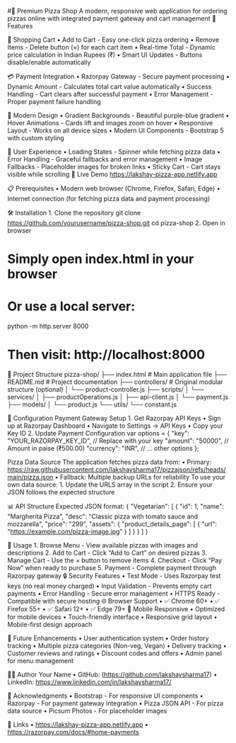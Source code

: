 #🍕 Premium Pizza Shop
  A modern, responsive web application for ordering pizzas online with integrated payment gateway and cart management
  🌟 Features
  
  🛒 Shopping Cart
	•	Add to Cart - Easy one-click pizza ordering
	•	Remove Items - Delete button (×) for each cart item
	•	Real-time Total - Dynamic price calculation in Indian Rupees (₹)
	•	Smart UI Updates - Buttons disable/enable automatically
 
 💳 Payment Integration
	•	Razorpay Gateway - Secure payment processing
	•	Dynamic Amount - Calculates total cart value automatically
	•	Success Handling - Cart clears after successful payment
	•	Error Management - Proper payment failure handling
 
🎨 Modern Design
	•	Gradient Backgrounds - Beautiful purple-blue gradient
	•	Hover Animations - Cards lift and images zoom on hover
	•	Responsive Layout - Works on all device sizes
	•	Modern UI Components - Bootstrap 5 with custom styling
 
📱 User Experience
	•	Loading States - Spinner while fetching pizza data
	•	Error Handling - Graceful fallbacks and error management
	•	Image Fallbacks - Placeholder images for broken links
	•	Sticky Cart - Cart stays visible while scrolling
🚀 Live Demo
https://lakshay-pizza-app.netlify.app

📋 Prerequisites
	•	Modern web browser (Chrome, Firefox, Safari, Edge)
	•	Internet connection (for fetching pizza data and payment processing)
 
🛠️ Installation
	1.	Clone the repository
 git clone https://github.com/yourusername/pizza-shop.git
cd pizza-shop
  2.	Open in browser
  # Simply open index.html in your browser
  # Or use a local server:
  python -m http.server 8000
  # Then visit: http://localhost:8000

  📁 Project Structure
  pizza-shop/
├── index.html              # Main application file
├── README.md              # Project documentation
├── controllers/           # Original modular structure (optional)
│   └── product-controller.js
├── scripts/
│   └── services/
│       ├── productOperations.js
│       ├── api-client.js
│       └── payment.js
├── models/
│   └── product.js
└── utils/
    └── constant.js

  🔧 Configuration
  Payment Gateway Setup
	1.	Get Razorpay API Keys
	•	Sign up at Razorpay Dashboard
	•	Navigate to Settings → API Keys
	•	Copy your Key ID
  2.	Update Payment Configuration
  var options = {
    "key": "YOUR_RAZORPAY_KEY_ID", // Replace with your key
    "amount": "50000", // Amount in paise (₹500.00)
    "currency": "INR",
    // ... other options
};

Pizza Data Source
The application fetches pizza data from:
	•	Primary: https://raw.githubusercontent.com/lakshaysharma17/pizzajson/refs/heads/main/pizza.json
	•	Fallback: Multiple backup URLs for reliability
To use your own data source:
	1.	Update the URLS array in the script
	2.	Ensure your JSON follows the expected structure

 📊 API Structure
Expected JSON format:
{
  "Vegetarian": [
    {
      "id": 1,
      "name": "Margherita Pizza",
      "desc": "Classic pizza with tomato sauce and mozzarella",
      "price": "299",
      "assets": {
        "product_details_page": [
          {
            "url": "https://example.com/pizza-image.jpg"
          }
        ]
      }
    }
  ]
}

🎯 Usage
	1.	Browse Menu - View available pizzas with images and descriptions
	2.	Add to Cart - Click “Add to Cart” on desired pizzas
	3.	Manage Cart - Use the × button to remove items
	4.	Checkout - Click “Pay Now” when ready to purchase
	5.	Payment - Complete payment through Razorpay gateway
🔒 Security Features
	•	Test Mode - Uses Razorpay test keys (no real money charged)
	•	Input Validation - Prevents empty cart payments
	•	Error Handling - Secure error management
	•	HTTPS Ready - Compatible with secure hosting
🌐 Browser Support
	•	✅ Chrome 60+
	•	✅ Firefox 55+
	•	✅ Safari 12+
	•	✅ Edge 79+
📱 Mobile Responsive
	•	Optimized for mobile devices
	•	Touch-friendly interface
	•	Responsive grid layout
	•	Mobile-first design approach

 🔮 Future Enhancements
	•	User authentication system
	•	Order history tracking
	•	Multiple pizza categories (Non-veg, Vegan)
	•	Delivery tracking
	•	Customer reviews and ratings
	•	Discount codes and offers
	•	Admin panel for menu management

👨‍💻 Author
Your Name
	•	GitHub: (https://github.com/lakshaysharma17)
	•	LinkedIn: https://www.linkedin.com/in/lakshaysharma17/
 
🙏 Acknowledgments
	•	Bootstrap - For responsive UI components
	•	Razorpay - For payment gateway integration
	•	Pizza JSON API - For pizza data source
	•	Picsum Photos - For placeholder images

 🔗 Links
	•	https://lakshay-pizza-app.netlify.app
	•	https://razorpay.com/docs/#home-payments

